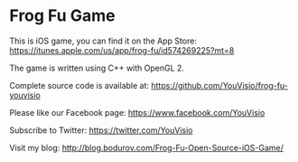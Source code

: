 Frog Fu Game
============

This is iOS game, you can find it on the App Store: https://itunes.apple.com/us/app/frog-fu/id574269225?mt=8

The game is written using C++ with OpenGL 2.

Complete source code is available at: https://github.com/YouVisio/frog-fu-youvisio

Please like our Facebook page: https://www.facebook.com/YouVisio

Subscribe to Twitter: https://twitter.com/YouVisio

Visit my blog: http://blog.bodurov.com/Frog-Fu-Open-Source-iOS-Game/ 
